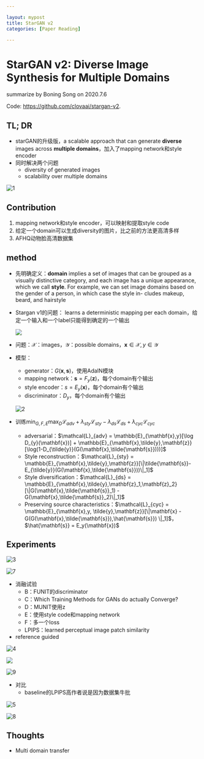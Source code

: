 ```yaml
---

layout: mypost
title: StarGAN v2
categories: [Paper Reading]

---
```


# StarGAN v2: Diverse Image Synthesis for Multiple Domains

summarize by Boning Song on 2020.7.6

Code: https://github.com/clovaai/stargan-v2.



## TL; DR 

* starGAN的升级版，a scalable approach that can generate **diverse** images across **multiple domains**，加入了mapping network和style encoder
* 同时解决两个问题
  * diversity of generated images 
  * scalability over multiple domains

![1](./source/sbn-1.png)



## Contribution

1. mapping network和style encoder，可以映射和提取style code
2. 给定一个domain可以生成diversity的图片，比之前的方法更高清多样
3. AFHQ动物脸高清数据集



## method

- 先明确定义：**domain** implies a set of images that can be grouped as a visually distinctive category, and each image has a unique appearance, which we call **style**. For example, we can set image domains based on the gender of a person, in which case the style in- cludes makeup, beard, and hairstyle

- Stargan v1的问题： learns a deterministic mapping per each domain，给定一个输入和一个label只能得到确定的一个输出

  ![](./source/sbn-6.png)

- 问题：$`\mathcal{X}`$：images，$`\mathcal{Y}`$：possible domains，$`\mathbf{x} \in \mathcal{X}, y \in \mathcal{Y}`$

- 模型：

  - generator：$`G(\mathbf{x}, \mathbf{s})`$，使用AdaIN模块
  - mapping network：$`\mathbf{s} = F_y(\mathbf{z})`$，每个domain有个输出
  - style encoder：$`s = E_y(\mathbf{x})`$，每个domain有个输出
  - discriminator：$`D_y`$，每个domain有个输出

  ![2](./source/sbn-2.png)

- 训练$`\min_{G,F,E} \max_D \mathcal{L}_{adv} + \lambda_{sty}\mathcal{L}_{sty} - \lambda_{ds}\mathcal{L}_{ds} + \lambda_{cyc}\mathcal{L}_{cyc}`$
  - adversarial：$`\mathcal{L}_{adv} = \mathbb{E}_{\mathbf{x},y}[\log D_{y}(\mathbf{x})] + \mathbb{E}_{\mathbf{x},\tilde{y},\mathbf{z}}[\log(1-D_{\tilde{y}}(G(\mathbf{x},\tilde{\mathbf{s}})))]`$
  - Style reconstruction：$`\mathcal{L}_{sty} = \mathbb{E}_{\mathbf{x},\tilde{y},\mathbf{z}}[\|\tilde{\mathbf{s}}-E_{\tilde{y}}(G(\mathbf{x},\tilde{\mathbf{s}}))\|_1]`$
  - Style diversification：$`\mathcal{L}_{ds} = \mathbb{E}_{\mathbf{x},\tilde{y},\mathbf{z}_1,\mathbf{z}_2}[\|G(\mathbf{x},\tilde{\mathbf{s}}_1) - G(\mathbf{x},\tilde{\mathbf{s}}_2)\|_1]`$
  - Preserving source characteristics：$`\mathcal{L}_{cyc} = \mathbb{E}_{\mathbf{x},y, \tilde{y},\mathbf{z}}[\|\mathbf{x} - G(G(\mathbf{x},\tilde{\mathbf{s}}),\hat{\mathbf{s}}) \|_1]`$，$`\hat{\mathbf{s}} = E_y(\mathbf{x})`$





## Experiments

![3](source/sbn-3.png)

![7](./source/sbn-7.png)

- 消融试验
  - B：FUNIT的discriminator
  - C：Which Training Methods for GANs do actually Converge?
  - D：MUNIT使用z
  - E：使用style code和mapping network
  - F：多一个loss
  - LPIPS：learned perceptual image patch similarity
- reference guided

![4](source/sbn-4.png)

![](./source/sbn-10.png)

![9](./source/sbn-9.png)

- 对比
  - baseline的LPIPS高作者说是因为数据集牛批

![5](source/sbn-5.png)

![8](./source/sbn-8.png)

## Thoughts

- Multi domain transfer

